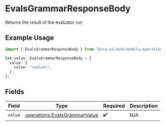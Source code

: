 # EvalsGrammarResponseBody

Returns the result of the evaluator run

## Example Usage

```typescript
import { EvalsGrammarResponseBody } from "@orq-ai/node/models/operations";

let value: EvalsGrammarResponseBody = {
  value: {
    value: "<value>",
  },
};
```

## Fields

| Field                                                                        | Type                                                                         | Required                                                                     | Description                                                                  |
| ---------------------------------------------------------------------------- | ---------------------------------------------------------------------------- | ---------------------------------------------------------------------------- | ---------------------------------------------------------------------------- |
| `value`                                                                      | [operations.EvalsGrammarValue](../../models/operations/evalsgrammarvalue.md) | :heavy_check_mark:                                                           | N/A                                                                          |